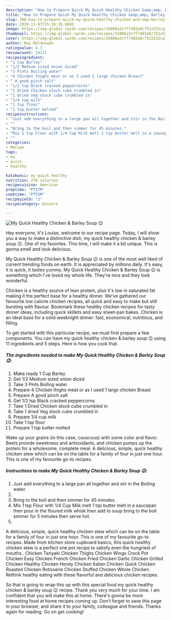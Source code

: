 ```yaml
---
description: "How to Prepare Quick My Quick Healthy Chicken &amp;amp; Barley Soup 😉"
title: "How to Prepare Quick My Quick Healthy Chicken &amp;amp; Barley Soup 😉"
slug: 208-how-to-prepare-quick-my-quick-healthy-chicken-and-amp-barley-soup
date: 2020-11-07T15:18:35.869Z
image: https://img-global.cpcdn.com/recipes/15886a3cff7d82e8/751x532cq70/my-quick-healthy-chicken-barley-soup-😉-recipe-main-photo.jpg
thumbnail: https://img-global.cpcdn.com/recipes/15886a3cff7d82e8/751x532cq70/my-quick-healthy-chicken-barley-soup-😉-recipe-main-photo.jpg
cover: https://img-global.cpcdn.com/recipes/15886a3cff7d82e8/751x532cq70/my-quick-healthy-chicken-barley-soup-😉-recipe-main-photo.jpg
author: Roy Maldonado
ratingvalue: 4.3
reviewcount: 24111
recipeingredient:
- "1 Cup Barley"
- "1/2 Medium sized onion diced"
- "3 Pints Boiling water"
- "4 Chicken thighs meat or as I used 1 large chicken Breast"
- " A good pinch salt"
- "1/2 tsp Black cracked peppercorns"
- "1 Dried Chicken stock cube crumbled in"
- "1 dried Veg stock cube crumbled in"
- "1/4 cup milk"
- "1 tsp flour"
- "1 tsp butter melted"
recipeinstructions:
- "Just add everything to a large pan all together and stir in the Boiling water."
- ""
- "Bring to the boil and then simmer for 45 minutes."
- "Mix 1 tsp Flour with 1/4 Cup Milk melt 1 tsp butter melt in a saucepan then pour in the floured milk whisk then add to soup bring to the boil simmer for 5 minutes then serve hot."
- ""
categories:
- Recipe
tags:
- my
- quick
- healthy

katakunci: my quick healthy 
nutrition: 270 calories
recipecuisine: American
preptime: "PT27M"
cooktime: "PT55M"
recipeyield: "2"
recipecategory: Dessert

---
```



![My Quick Healthy Chicken &amp; Barley Soup 😉](https://img-global.cpcdn.com/recipes/15886a3cff7d82e8/751x532cq70/my-quick-healthy-chicken-barley-soup-😉-recipe-main-photo.jpg)

Hey everyone, it's Louise, welcome to our recipe page. Today, I will show you a way to make a distinctive dish, my quick healthy chicken &amp; barley soup 😉. One of my favorites. This time, I will make it a bit unique. This is gonna smell and look delicious.

My Quick Healthy Chicken &amp; Barley Soup 😉 is one of the most well liked of current trending foods on earth. It is appreciated by millions daily. It's easy, it is quick, it tastes yummy. My Quick Healthy Chicken &amp; Barley Soup 😉 is something which I've loved my whole life. They're nice and they look wonderful.

Chicken is a healthy source of lean protein, plus it&#39;s low in saturated fat making it the perfect base for a healthy dinner. We&#39;ve gathered our favourite low calorie chicken recipes, all quick and easy to make but still bursting with flavour. Bookmark these healthy chicken recipes for tasty dinner ideas, including quick skillets and easy sheet-pan bakes. Chicken is an ideal base for a solid weeknight dinner: fast, economical, nutritious, and filling.


To get started with this particular recipe, we must first prepare a few components. You can have my quick healthy chicken &amp; barley soup 😉 using 11 ingredients and 5 steps. Here is how you cook that.

<!--inarticleads1-->

##### The ingredients needed to make My Quick Healthy Chicken &amp; Barley Soup 😉:

1. Make ready 1 Cup Barley
1. Get 1/2 Medium sized onion diced
1. Take 3 Pints Boiling water
1. Prepare 4 Chicken thighs meat or as I used 1 large chicken Breast
1. Prepare  A good pinch salt
1. Get 1/2 tsp Black cracked peppercorns
1. Take 1 Dried Chicken stock cube crumbled in
1. Take 1 dried Veg stock cube crumbled in
1. Prepare 1/4 cup milk
1. Take 1 tsp flour
1. Prepare 1 tsp butter melted


Wake up your grains (in this case, couscous) with some color and flavor. Beets provide sweetness and antioxidants, and chicken pumps up the protein for a wholesome, complete meal. A delicious, simple, quick healthy chicken stew which can be on the table for a family of four in just one hour. This is one of my favourite go-to recipes. 

<!--inarticleads2-->

##### Instructions to make My Quick Healthy Chicken &amp; Barley Soup 😉:

1. Just add everything to a large pan all together and stir in the Boiling water.
1. 
1. Bring to the boil and then simmer for 45 minutes.
1. Mix 1 tsp Flour with 1/4 Cup Milk melt 1 tsp butter melt in a saucepan then pour in the floured milk whisk then add to soup bring to the boil simmer for 5 minutes then serve hot.
1. 


A delicious, simple, quick healthy chicken stew which can be on the table for a family of four in just one hour. This is one of my favourite go-to recipes. Made from kitchen store cupboard basics, this quick healthy chicken stew is a perfect one pot recipe to satisfy even the hungriest of mouths.. Chicken Teriyaki Chicken Thighs Chicken Wings Crock Pot Chicken Easy Chicken French Chicken Fried Chicken Garlic Chicken Grilled Chicken Healthy Chicken Honey Chicken Italian Chicken Quick Chicken Roasted Chicken Rotisserie Chicken Stuffed Chicken Whole Chicken. Rethink healthy eating with these flavorful and delicious chicken recipes. 

So that is going to wrap this up with this special food my quick healthy chicken &amp; barley soup 😉 recipe. Thank you very much for your time. I am confident that you will make this at home. There's gonna be more interesting food at home recipes coming up. Don't forget to save this page in your browser, and share it to your family, colleague and friends. Thanks again for reading. Go on get cooking!
